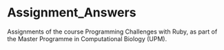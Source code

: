 # Assignment_Answers
Assignments of the course Programming Challenges with Ruby, as part of the Master Programme in Computational Biology (UPM).
